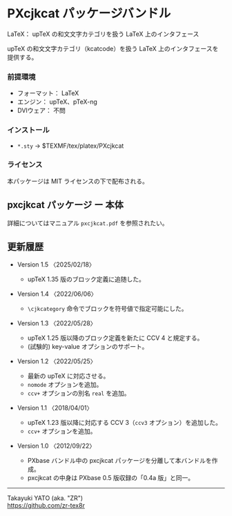 PXcjkcat パッケージバンドル
===========================

LaTeX： upTeX の和文文字カテゴリを扱う LaTeX 上のインタフェース

upTeX の和文文字カテゴリ（kcatcode）を扱う LaTeX 上のインタフェースを
提供する。

### 前提環境

  * フォーマット： LaTeX
  * エンジン： upTeX、pTeX-ng
  * DVIウェア： 不問

### インストール

  - `*.sty` → $TEXMF/tex/platex/PXcjkcat

### ライセンス

本パッケージは MIT ライセンスの下で配布される。


pxcjkcat パッケージ ー 本体
---------------------------

詳細についてはマニュアル `pxcjkcat.pdf` を参照されたい。


更新履歴
--------

  * Version 1.5 〈2025/02/18〉
      - upTeX 1.35 版のブロック定義に追随した。

  * Version 1.4 〈2022/06/06〉
      - `\cjkcategory` 命令でブロックを符号値で指定可能にした。

  * Version 1.3 〈2022/05/28〉
      - upTeX 1.25 版以降のブロック定義を新たに CCV 4 と規定する。
      - (試験的) key-value オプションのサポート。

  * Version 1.2 〈2022/05/25〉
      - 最新の upTeX に対応させる。
      - `nomode` オプションを追加。
      - `ccv+` オプションの別名 `real` を追加。

  * Version 1.1 〈2018/04/01〉
      - upTeX 1.23 版以降に対応する CCV 3（`ccv3` オプション）を追加した。
      - `ccv+` オプションを追加。

  * Version 1.0 〈2012/09/22〉
      - PXbase バンドル中の pxcjkcat パッケージを分離して本バンドルを作成。
      - pxcjkcat の中身は PXbase 0.5 版収録の「0.4a 版」と同一。

--------------------
Takayuki YATO (aka. "ZR")  
https://github.com/zr-tex8r
